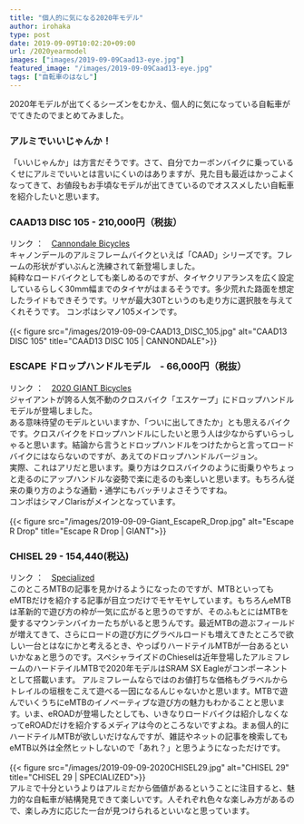 ```yaml
---
title: "個人的に気になる2020年モデル"
author: irohaka
type: post
date: 2019-09-09T10:02:20+09:00
url: /2020yearmodel
images: ["images/2019-09-09Caad13-eye.jpg"]
featured_image: "/images/2019-09-09Caad13-eye.jpg"
tags: ["自転車のはなし"]
---
```


2020年モデルが出てくるシーズンをむかえ、個人的に気になっている自転車がでてきたのでまとめてみました。
<!--more-->

### アルミでいいじゃんか！

「いいじゃんか」は方言だそうです。さて、自分でカーボンバイクに乗っているくせにアルミでいいとは言いにくいのはありますが、見た目も最近はかっこよくなってきて、お値段もお手頃なモデルが出てきているのでオススメしたい自転車を紹介したいと思います。
<br>

### CAAD13 DISC 105 - 210,000円（税抜）
リンク ：　[Cannondale Bicycles](https://www.cannondale.com/ja-JP/Japan)  
キャノンデールのアルミフレームバイクといえば「CAAD」シリーズです。フレームの形状がずいぶんと洗練されて新登場しました。  
純粋なロードバイクとしても楽しめるのですが、タイヤクリアランスを広く設定しているらしく30mm幅までのタイヤがはまるそうです。多少荒れた路面を想定したライドもできそうです。リヤが最大30Tというのも走り方に選択肢を与えてくれそうです。
コンポはシマノ105メインです。  
<br>
{{< figure src="/images/2019-09-09-CAAD13_DISC_105.jpg" alt="CAAD13 DISC 105" title="CAAD13 DISC 105 | CANNONDALE">}} 
<br>


### ESCAPE ドロップハンドルモデル　- 66,000円（税抜）
リンク ：　[2020 GIANT Bicycles](https://www.giant.co.jp/giant20/)  
ジャイアントが誇る人気不動のクロスバイク「エスケープ」にドロップハンドルモデルが登場しました。  
ある意味待望のモデルといいますか、「ついに出してきたか」とも思えるバイクです。クロスバイクをドロップハンドルにしたいと思う人は少なからずいらっしゃると思います。結論から言うとドロップハンドルをつけたからと言ってロードバイクにはならないのですが、あえてのドロップハンドルバージョン。  
実際、これはアリだと思います。乗り方はクロスバイクのように街乗りやちょっと走るのにアップハンドルな姿勢で楽に走るのも楽しいと思います。もちろん従来の乗り方のような通勤・通学にもバッチリよさそうですね。  
コンポはシマノClarisがメインとなっています。  
<br>
{{< figure src="/images/2019-09-09-Giant_EscapeR_Drop.jpg" alt="Escape R Drop" title="Escape R Drop | GIANT">}} 
<br>


### CHISEL 29 - 154,440(税込)
リンク ：　[Specialized](https://www.specialized-onlinestore.jp/shop/g/g91720-7001/)  
このところMTBの記事を見かけるようになったのですが、MTBといってもeMTBだけを紹介する記事が目立つだけでモヤモヤしています。もちろんeMTBは革新的で遊び方の枠が一気に広がると思うのですが、そのふもとにはMTBを愛するマウンテンバイカーたちがいると思うんです。最近MTBの遊ぶフィールドが増えてきて、さらにロードの遊び方にグラベルロードも増えてきたところで欲しい一台とはなにかと考えるとき、やっぱりハードテイルMTBが一台あるといいかなぁと思うのです。スペシャライズドのChieselは近年登場したアルミフレームのハードテイルMTBで2020年モデルはSRAM SX Eagleがコンポーネントとして搭載います。 アルミフレームならではのお値打ちな価格もグラベルからトレイルの垣根をこえて遊べる一因になるんじゃないかと思います。MTBで遊んでいくうちにeMTBのイノベーティブな遊び方の魅力もわかることと思います。いま、eROADが登場したとしても、いきなりロードバイクは紹介しなくなってeROADだけを紹介するメディアは今のところないですよね。まぁ個人的にハードテイルMTBが欲しいだけなんですが、雑誌やネットの記事を検索してもeMTB以外は全然ヒットしないので「あれ？」と思うようになっただけです。  
<br>
{{< figure src="/images/2019-09-09-2020CHISEL29.jpg" alt="CHISEL 29" title="CHISEL 29 | SPECIALIZED">}} 
<br>
アルミで十分というよりはアルミだから価値があるということに注目すると、魅力的な自転車が結構発見できて楽しいです。人それぞれ色々な楽しみ方があるので、楽しみ方に応じた一台が見つけられるといいなと思っています。  
<br>